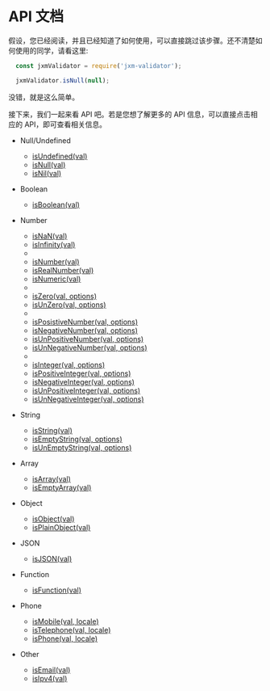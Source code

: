 
API 文档
===========================

假设，您已经阅读，并且已经知道了如何使用，可以直接跳过该步骤。还不清楚如何使用的同学，请看这里:

```javascript
  const jxmValidator = require('jxm-validator');

  jxmValidator.isNull(null);
```

没错，就是这么简单。

接下来，我们一起来看 API 吧。若是您想了解更多的 API 信息，可以直接点击相应的 API，即可查看相关信息。

* Null/Undefined
  - [isUndefined(val)](./APIs/isUndefined.md)
  - [isNull(val)](./APIs/isNull.md)
  - [isNil(val)](./APIs/isNil.md)

* Boolean
  - [isBoolean(val)](./APIs/isBoolean.md)

* Number
  - [isNaN(val)](./APIs/isNaN.md)
  - [isInfinity(val)](./APIs/isInfinity.md)
  -
  - [isNumber(val)](./APIs/isNumber.md)
  - [isRealNumber(val)](./APIs/isRealNumber.md)
  - [isNumeric(val)](./APIs/isNumeric.md)
  -
  - [isZero(val, options)](./APIs/isZero.md)
  - [isUnZero(val, options)](./APIs/isUnZero.md)
  -
  - [isPosistiveNumber(val, options)](./APIs/isPositiveNumber.md)
  - [isNegativeNumber(val, options)](./APIs/isNegativeNumber.md)
  - [isUnPositiveNumber(val, options)](./APIs/isUnPositiveNumber.md)
  - [isUnNegativeNumber(val, options)](./APIs/isUnNegativeNumber.md)
  - 
  - [isInteger(val, options)](./APIs/isInteger.md)
  - [isPositiveInteger(val, options)](./APIs/isPositiveInteger.md)
  - [isNegativeInteger(val, options)](./APIs/isNegativeInteger.md)
  - [isUnPositiveInteger(val, options)](./APIs/isUnPositiveInteger.md)
  - [isUnNegativeInteger(val, options)](./APIs/isUnNegativeInteger.md)

* String
  - [isString(val)](./APIs/isString.md)
  - [isEmptyString(val, options)](./APIs/isEmptyString.md)
  - [isUnEmptyString(val, options)](./APIs/isUnEmptyString.md)

* Array
  - [isArray(val)](./APIs/isArray.md)
  - [isEmptyArray(val)](./APIs/isEmptyArray.md)

* Object
  - [isObject(val)](./APIs/isObject.md)
  - [isPlainObject(val)](./APIs/isPlainObject.md)

* JSON
  - [isJSON(val)](./APIs/isJSON.md)

* Function
  - [isFunction(val)](./APIs/isFunction.md)

* Phone
  - [isMobile(val, locale)](./APIs/isMobile.md)
  - [isTelephone(val, locale)](./APIs/isTelephone.md)
  - [isPhone(val, locale)](./APIs/isPhone.md)

* Other
  - [isEmail(val)](./APIs/isEmail.md)
  - [isIpv4(val)](./APIs/isIpv4.md)

